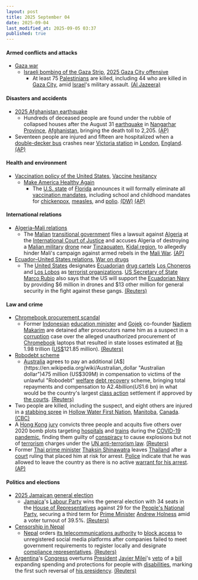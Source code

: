 ```yaml
---
layout: post
title: 2025 September 04
date: 2025-09-04
last_modified_at: 2025-09-05 03:37
published: true
---
```



#### Armed conflicts and attacks

* [Gaza war](https://en.wikipedia.org/wiki/Gaza_war "Gaza war")
  * [Israeli bombing of the Gaza Strip](https://en.wikipedia.org/wiki/Israeli_bombing_of_the_Gaza_Strip "Israeli bombing of the Gaza Strip"), [2025 Gaza City offensive](https://en.wikipedia.org/wiki/2025_Gaza_City_offensive "2025 Gaza City offensive")
    * At least 75 [Palestinians](https://en.wikipedia.org/wiki/Palestinians "Palestinians") are killed, including 44 who are killed in [Gaza City](https://en.wikipedia.org/wiki/Gaza_City "Gaza City"), amid [Israel](https://en.wikipedia.org/wiki/Israel "Israel")'s military assault. [(Al Jazeera)](https://www.aljazeera.com/news/liveblog/2025/9/4/live-hamas-says-ready-for-truce-deal-as-israel-pounds-gaza-city-overnight)

#### Disasters and accidents

* [2025 Afghanistan earthquake](https://en.wikipedia.org/wiki/2025_Afghanistan_earthquake "2025 Afghanistan earthquake")
  * Hundreds of deceased people are found under the rubble of collapsed houses after the August 31 [earthquake](https://en.wikipedia.org/wiki/Earthquake "Earthquake") in [Nangarhar Province](https://en.wikipedia.org/wiki/Nangarhar_Province "Nangarhar Province"), [Afghanistan](https://en.wikipedia.org/wiki/Afghanistan "Afghanistan"), bringing the death toll to 2,205. [(AP)](https://apnews.com/article/afghanistan-earthquake-deaths-50fe948763c786f36780267a8a7e9afc)
* Seventeen people are injured and fifteen are hospitalized when a [double-decker bus](https://en.wikipedia.org/wiki/Double-decker_bus "Double-decker bus") crashes near [Victoria station](https://en.wikipedia.org/wiki/London_Victoria_station "London Victoria station") in [London](https://en.wikipedia.org/wiki/London "London"), [England](https://en.wikipedia.org/wiki/England "England"). [(AP)](https://apnews.com/article/london-bus-crash-victoria-station-injuries-275007304c62eff0d57cba27d45ab9d4)

#### Health and environment

* [Vaccination policy of the United States](https://en.wikipedia.org/wiki/Vaccination_policy_of_the_United_States "Vaccination policy of the United States"), [Vaccine hesitancy](https://en.wikipedia.org/wiki/Vaccine_hesitancy "Vaccine hesitancy")
  * [Make America Healthy Again](https://en.wikipedia.org/wiki/Make_America_Healthy_Again "Make America Healthy Again")
    * The [U.S. state](https://en.wikipedia.org/wiki/States_of_the_United_States "States of the United States") of [Florida](https://en.wikipedia.org/wiki/Florida "Florida") announces it will formally eliminate all [vaccination mandates](https://en.wikipedia.org/wiki/Vaccination_policy "Vaccination policy"), including school and childhood mandates for [chickenpox](https://en.wikipedia.org/wiki/Chickenpox "Chickenpox"), [measles](https://en.wikipedia.org/wiki/Measles "Measles"), and [polio](https://en.wikipedia.org/wiki/Polio "Polio"). [(DW)](https://www.dw.com/en/us-florida-to-abolish-all-vaccine-mandates/a-73886198) [(AP)](https://apnews.com/article/florida-vaccine-mandates-desantis-schools-health-38688345e8d2cac6ecc6e92f3babe0f8)

#### International relations

* [Algeria–Mali relations](https://en.wikipedia.org/wiki/Algeria%E2%80%93Mali_relations "Algeria–Mali relations")
  * The [Malian](https://en.wikipedia.org/wiki/Mali "Mali") [transitional government](https://en.wikipedia.org/wiki/Politics_of_Mali "Politics of Mali") files a lawsuit against [Algeria](https://en.wikipedia.org/wiki/Algeria "Algeria") at the [International Court of Justice](https://en.wikipedia.org/wiki/International_Court_of_Justice "International Court of Justice") and accuses Algeria of destroying a [Malian military](https://en.wikipedia.org/wiki/Malian_Armed_Forces "Malian Armed Forces") [drone](https://en.wikipedia.org/wiki/Drone_warfare "Drone warfare") near [Tinzaouaten](https://en.wikipedia.org/wiki/Tinzaouaten "Tinzaouaten"), [Kidal region](https://en.wikipedia.org/wiki/Kidal_region "Kidal region"), to allegedly hinder Mali's campaign against armed rebels in the [Mali War](https://en.wikipedia.org/wiki/Mali_War "Mali War"). [(AP)](https://apnews.com/article/mali-icj-case-algeria-drone-0cc0b2aaea816d6386affac4e1556733)
* [Ecuador–United States relations](https://en.wikipedia.org/wiki/Ecuador%E2%80%93United_States_relations "Ecuador–United States relations"), [War on drugs](https://en.wikipedia.org/wiki/War_on_drugs "War on drugs")
  * The [United States](https://en.wikipedia.org/wiki/United_States "United States") designates [Ecuadorian](https://en.wikipedia.org/wiki/Ecuador "Ecuador") [drug cartels](https://en.wikipedia.org/wiki/Drug_cartel "Drug cartel") [Los Choneros](https://en.wikipedia.org/wiki/Los_Choneros "Los Choneros") and [Los Lobos](https://en.wikipedia.org/wiki/Los_Lobos_%28gang%29 "Los Lobos (gang)") as [terrorist organizations](https://en.wikipedia.org/wiki/Terrorist_organizations "Terrorist organizations"). [US Secretary of State](https://en.wikipedia.org/wiki/United_States_Secretary_of_State "United States Secretary of State") [Marco Rubio](https://en.wikipedia.org/wiki/Marco_Rubio "Marco Rubio") also says that the US will support the [Ecuadorian Navy](https://en.wikipedia.org/wiki/Ecuadorian_Navy "Ecuadorian Navy") by providing $6 million in drones and $13 other million for general security in the fight against these gangs. [(Reuters)](https://www.reuters.com/world/americas/us-designates-ecuador-gangs-terrorist-organizations-2025-09-04/)

#### Law and crime

* [Chromebook procurement scandal](https://en.wikipedia.org/wiki/Chromebook_procurement_scandal "Chromebook procurement scandal")
  * Former [Indonesian](https://en.wikipedia.org/wiki/Indonesia "Indonesia") [education minister](https://en.wikipedia.org/wiki/Ministry_of_Education%2C_Culture%2C_Research%2C_and_Technology "Ministry of Education, Culture, Research, and Technology") and [Gojek](https://en.wikipedia.org/wiki/Gojek "Gojek") co-founder [Nadiem Makarim](https://en.wikipedia.org/wiki/Nadiem_Makarim "Nadiem Makarim") are detained after prosecutors name him as a suspect in a [corruption](https://en.wikipedia.org/wiki/Corruption_in_Indonesia "Corruption in Indonesia") case over the alleged unauthorized procurement of [Chromebook](https://en.wikipedia.org/wiki/Chromebook "Chromebook") laptops that resulted in state losses estimated at [Rp](https://en.wikipedia.org/wiki/Indonesian_rupiah "Indonesian rupiah") 1.98 trillion ([US$](https://en.wikipedia.org/wiki/United_States_dollar "United States dollar")121.85 million). [(Reuters)](https://www.reuters.com/sustainability/indonesia-detains-former-minister-gojek-founder-suspect-graft-case-2025-09-04/)
* [Robodebt scheme](https://en.wikipedia.org/wiki/Robodebt_scheme "Robodebt scheme")
  * [Australia](https://en.wikipedia.org/wiki/Australia "Australia") agrees to pay an additional [A$](https://en.wikipedia.org/wiki/Australian_dollar "Australian dollar")475 million (US$309M) in compensation to victims of the unlawful "Robodebt" [welfare](https://en.wikipedia.org/wiki/Welfare_spending "Welfare spending") [debt recovery](https://en.wikipedia.org/wiki/Debt_recovery "Debt recovery") scheme, bringing total repayments and compensation to A$2.4 billion (US$1.6 bn) in what would be the country's largest [class action](https://en.wikipedia.org/wiki/Class_action "Class action") settlement if approved by [the courts](https://en.wikipedia.org/wiki/Judiciary_of_Australia "Judiciary of Australia"). [(Reuters)](https://www.reuters.com/world/asia-pacific/australia-agrees-record-309-million-payout-victims-illegal-debt-recovery-scheme-2025-09-04/)
* Two people are killed, including the suspect, and eight others are injured in a [stabbing spree](https://en.wikipedia.org/wiki/Spree_killer "Spree killer") in [Hollow Water First Nation](https://en.wikipedia.org/wiki/Hollow_Water_First_Nation "Hollow Water First Nation"), [Manitoba](https://en.wikipedia.org/wiki/Manitoba "Manitoba"), [Canada](https://en.wikipedia.org/wiki/Canada "Canada"). [(CBC)](https://www.cbc.ca/news/canada/manitoba/hollow-water-first-nation-serious-incident-rcmp-1.7624882)
* A [Hong Kong](https://en.wikipedia.org/wiki/Hong_Kong "Hong Kong") [jury](https://en.wikipedia.org/wiki/Judiciary_of_Hong_Kong "Judiciary of Hong Kong") convicts three people and acquits five others over 2020 bomb plots targeting [hospitals](https://en.wikipedia.org/wiki/List_of_hospitals_in_Hong_Kong "List of hospitals in Hong Kong") and [trains](https://en.wikipedia.org/wiki/MTR "MTR") during the [COVID-19 pandemic](https://en.wikipedia.org/wiki/COVID-19_pandemic_in_Hong_Kong "COVID-19 pandemic in Hong Kong"), finding them guilty of [conspiracy](https://en.wikipedia.org/wiki/Criminal_conspiracy "Criminal conspiracy") to cause explosions but not of [terrorism](https://en.wikipedia.org/wiki/Terrorism_in_China "Terrorism in China") charges under the [UN anti-terrorism law](https://en.wikipedia.org/wiki/United_Nations_Security_Council_Resolution_1373 "United Nations Security Council Resolution 1373"). [(Reuters)](https://www.reuters.com/world/china/hong-kong-jury-convicts-three-acquits-five-anti-terrorism-trial-2025-09-04/)
* Former [Thai prime minister](https://en.wikipedia.org/wiki/Prime_Minister_of_Thailand "Prime Minister of Thailand") [Thaksin Shinawatra](https://en.wikipedia.org/wiki/Thaksin_Shinawatra "Thaksin Shinawatra") leaves [Thailand](https://en.wikipedia.org/wiki/Thailand "Thailand") after a [court](https://en.wikipedia.org/wiki/Judiciary_of_Thailand "Judiciary of Thailand") ruling that placed him at risk for arrest. [Police](https://en.wikipedia.org/wiki/Royal_Thai_Police "Royal Thai Police") indicate that he was allowed to leave the country as there is no active [warrant for his arrest](https://en.wikipedia.org/wiki/Arrest_warrant "Arrest warrant"). [(AP)](https://apnews.com/article/thaksin-shinawatra-hospital-constitutional-court-politics-e65bf7a070c1e6548a6a4415d35703d5)

#### Politics and elections

* [2025 Jamaican general election](https://en.wikipedia.org/wiki/2025_Jamaican_general_election "2025 Jamaican general election")
  * [Jamaica](https://en.wikipedia.org/wiki/Jamaica "Jamaica")'s [Labour Party](https://en.wikipedia.org/wiki/Jamaica_Labour_Party "Jamaica Labour Party") wins the general election with 34 seats in the [House of Representatives](https://en.wikipedia.org/wiki/Parliament_of_Jamaica "Parliament of Jamaica") against 29 for the [People's National Party](https://en.wikipedia.org/wiki/People%27s_National_Party "People's National Party"), securing a third term for [Prime Minister](https://en.wikipedia.org/wiki/Prime_Minister_of_Jamaica "Prime Minister of Jamaica") [Andrew Holness](https://en.wikipedia.org/wiki/Andrew_Holness "Andrew Holness") amid a voter turnout of 39.5%. [(Reuters)](https://www.reuters.com/world/americas/jamaicas-labour-party-wins-third-term-promising-tax-cuts-2025-09-04/)
* [Censorship in Nepal](https://en.wikipedia.org/wiki/Censorship_in_Nepal "Censorship in Nepal")
  * [Nepal](https://en.wikipedia.org/wiki/Nepal "Nepal") orders [its telecommunications authority](https://en.wikipedia.org/wiki/Nepal_Telecommunications_Authority "Nepal Telecommunications Authority") to [block access](https://en.wikipedia.org/wiki/Internet_censorship "Internet censorship") to unregistered social media platforms after companies failed to meet government requirements to register locally and designate [compliance representatives](https://en.wikipedia.org/wiki/Regulatory_affairs "Regulatory affairs"). [(Reuters)](https://www.reuters.com/sustainability/society-equity/nepal-block-some-social-media-including-facebook-2025-09-04/)
* [Argentina](https://en.wikipedia.org/wiki/Argentina "Argentina")'s [Congress](https://en.wikipedia.org/wiki/Argentine_National_Congress "Argentine National Congress") overturns [President](https://en.wikipedia.org/wiki/President_of_Argentina "President of Argentina") [Javier Milei](https://en.wikipedia.org/wiki/Javier_Milei "Javier Milei")'s [veto](https://en.wikipedia.org/wiki/Veto "Veto") of a [bill](https://en.wikipedia.org/wiki/Law_of_Argentina "Law of Argentina") expanding spending and protections for people with [disabilities](https://en.wikipedia.org/wiki/Disability_in_Argentina "Disability in Argentina"), marking the first such reversal of [his presidency](https://en.wikipedia.org/wiki/Presidency_of_Javier_Milei "Presidency of Javier Milei"). [(Reuters)](https://www.reuters.com/world/americas/argentina-lawmakers-overturn-milei-veto-raising-stakes-before-elections-2025-09-04/)
